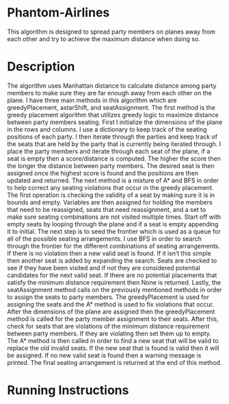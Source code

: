 # Phantom-Airlines
This algorithm is designed to spread party members on planes away from each other and try to achieve the maximum distance when doing so.

# Description
  The algorithm uses Manhattan distance to calculate distance among party members to make sure they are far enough away from each other on the plane. I have three main methods in this algorithm which are greedyPlacement, astarShift, and seatAssignment. The first method is the greedy placement algorithm that utilizes greedy logic to maximize distance between party members seating. First I initialize the dimensions of the plane in the rows and columns. I use a dictionary to keep track of the seating positions of each party. I then iterate through the parties and keep track of the seats that are held by the party that is currently being iterated through. I place the party members and iterate through each seat of the plane, if a seat is empty then a score/distance is computed. The higher the score then the longer the distance between party members. The desired seat is then assigned once the highest score is found and the positions are then updated and returned. 
  The next method is a mixture of A* and BFS in order to help correct any seating violations that occur in the greedy placement. The first operation is checking the validity of a seat by making sure it is in bounds and empty. Variables are then assigned for holding the members that need to be reassigned, seats that need reassignment, and a set to make sure seating combinations are not visited multiple times. Start off with empty seats by looping through the plane and if a seat is empty appending it to initial. The next step is to seed the frontier which is used as a queue for all of the possible seating arrangements. I use BFS in order to search through the frontier for the different combinations of seating arrangements. If there is no violation then a new valid seat is found. If it isn’t this simple then another seat is added by expanding the search. Seats are checked to see if they have been visited and if not they are considered potential candidates for the next valid seat. If there are no potential placements that satisfy the minimum distance requirement then None is returned.
  Lastly, the seatAssignment method calls on the previously mentioned methods in order to assign the seats to party members. The greedyPlacement is used for assigning the seats and the A* method is used to fix violations that occur. After the dimensions of the plane are assigned then the greedyPlacement method is called for the party member assignment to their seats. After this, check for seats that are violations of the minimum distance requirement between party members. If they are violating then set them up to empty. The A* method is then called in order to find a new seat that will be valid to replace the old invalid seats. If the new seat that is found is valid then it will be assigned. If no new valid seat is found then a warning message is printed. The final seating arrangement is returned at the end of this method.

# Running Instructions
